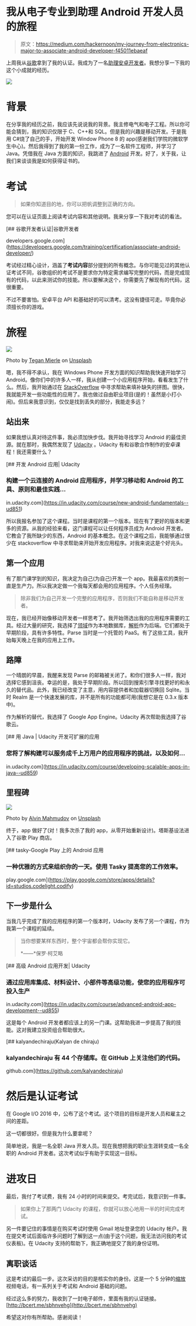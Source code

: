 # 我从电子专业到助理 Android 开发人员的旅程

> 原文：<https://medium.com/hackernoon/my-journey-from-electronics-major-to-associate-android-developer-f45011ebaeaf>

上周我从[谷歌](https://hackernoon.com/tagged/google)拿到了我的认证。我成为了一名[助理安卓开发者](http://bcert.me/sbhnvehg)。我想分享一下我的这个小成就的经历。

![](img/a5ff343f2b2b33373bfddf08cf827d04.png)

# 背景

在分享我的经历之前，我应该先说说我的背景。我主修电气和电子工程。所以你可能会猜到，我的知识仅限于 C、C++和 SQL。但是我的兴趣是移动开发。于是我用 C#烧了自己的手，开始开发 Window Phone 8 的 app(感谢我们学院的微软学生中心)。然后我得到了我的第一份工作，成为了一名软件工程师，并学习了 Java。凭借我在 Java 方面的知识，我跳进了 [Android](https://hackernoon.com/tagged/android) 开发。好了，关于我，让我们来谈谈我是如何获得证书的。

# 考试

> 如果你知道目的地，你可以把帆调整到正确的方向。

您可以在认证页面上阅读考试内容和其他说明。我来分享一下我对考试的看法。

 [## 谷歌开发者认证|谷歌开发者

developers.google.com](https://developers.google.com/training/certification/associate-android-developer/) 

考试经过精心设计，涵盖了**考试内容**部分提到的所有概念。与你可能见过的其他认证考试不同，谷歌组织的考试不是要求你为特定需求编写完整的代码，而是完成现有的代码，以此来测试你的技能。所以要解决这个，你需要先了解现有的代码，这很重要。

不过不要害怕。安卓平台 API 和基础好的可以清考。这没有捷径可走。毕竟你必须擅长你的游戏。

# 旅程

![](img/a8a57a6b262f95e46dbde047e8b2eed7.png)

Photo by [Tegan Mierle](https://unsplash.com/photos/ioyEITUD2G8?utm_source=unsplash&utm_medium=referral&utm_content=creditCopyText) on [Unsplash](https://unsplash.com/?utm_source=unsplash&utm_medium=referral&utm_content=creditCopyText)

嗯，我不得不承认，我在 Windows Phone 开发方面的知识帮助我快速开始学习 Android。像你们中的许多人一样，我从创建一个小应用程序开始，看看发生了什么。然后，我开始通过在 [StackOverflow](http://stackoverflow.com/) 中寻求帮助来填补缺失的拼图。很快，我就能开发一些功能性的应用了。我也做过自由职业项目(是的！虽然是小打小闹)。但后来我意识到，仅仅是找到丢失的部分，我能走多远？

## 站出来

如果我想认真对待这件事，我必须加快步伐。我开始寻找学习 Android 的最佳资源。就在那时，我偶然发现了 [Udacity](http://udacity.com) 。Udacity 有和谷歌合作制作的安卓课程！我还需要什么？

[](https://in.udacity.com/course/new-android-fundamentals--ud851) [## 开发 Android 应用| Udacity

### 构建一个云连接的 Android 应用程序，并学习移动和 Android 的工具、原则和最佳实践…

in.udacity.com](https://in.udacity.com/course/new-android-fundamentals--ud851) 

所以我报名参加了这个课程。当时是课程的第一个版本。现在有了更好的版本和更多的资源。从我的经验来看，这门课程可以让任何程序员成为 Android 开发者。它教会了我所缺少的东西，Android 的基本概念。在这个课程之后，我能够通过很少在 stackoverflow 中寻求帮助来开始开发应用程序。对我来说这是个好兆头。

## 第一个应用

有了那门课学到的知识，我决定为自己(为自己)开发一个 app。我最喜欢的类别一直是生产力。所以我决定做一个我每天都会用的应用程序。个人任务经理。

> 除非我们为自己开发一个完整的应用程序，否则我们不能自称是移动开发者。

现在，我已经开始像移动开发者一样思考了。我开始筛选出我的应用程序需要的工具。经过大量的研究，我选择了[领域](https://realm.io)作为本地数据库，[解析](http://parseplatform.org)作为后端。它们都处于早期阶段，具有许多特性。Parse 当时是一个托管的 PaaS。有了这些工具，我开始每天晚上在我的应用上工作。

## 路障

一个晴朗的早晨，我醒来发现 Parse 的邮箱被关闭了。和你们很多人一样，我对选择它感到沮丧。幸运的是，我处于早期阶段。所以回到搜索引擎寻找更好的和永久的替代品。此外，我已经改变了主意，用内容提供者和加载器切换回 Sqlite。当时 Realm 是一个快速发展的库，并不是所有的功能都可用(我想它是在 0.3.x 版本中)。

作为解析的替代，我选择了 Google App Engine。Udacity 再次帮助我选择了谷歌云。

[](https://in.udacity.com/course/developing-scalable-apps-in-java--ud859) [## 用 Java | Udacity 开发可扩展的应用

### 您将了解构建可以服务成千上万用户的应用程序的挑战，以及如何…

in.udacity.com](https://in.udacity.com/course/developing-scalable-apps-in-java--ud859) 

## 里程碑

![](img/2e4e08d5f8e2269ccfc983f93eed26ae.png)

Photo by [Alvin Mahmudov](https://unsplash.com/photos/DnJioJ8nhxI?utm_source=unsplash&utm_medium=referral&utm_content=creditCopyText) on [Unsplash](https://unsplash.com/?utm_source=unsplash&utm_medium=referral&utm_content=creditCopyText)

终于，app 做好了(对！我多次杀了我的 app，从零开始重新设计)。塔斯基设法进入了谷歌 Play 商店。

[](https://play.google.com/store/apps/details?id=studios.codelight.codify) [## tasky-Google Play 上的 Android 应用

### 一种优雅的方式来组织你的一天。使用 Tasky 提高您的工作效率。

play.google.com](https://play.google.com/store/apps/details?id=studios.codelight.codify) 

## 下一步是什么

当我几乎完成了我的应用程序的第一个版本时，Udacity 发布了另一个课程，作为我第一个课程的延续。

> 当你想要某样东西时，整个宇宙都会帮你实现它。
> 
> *——*保罗·柯艾略

 [## 高级 Android 应用开发| Udacity

### 通过应用库集成、材料设计、小部件等高级功能，使您的应用程序可投入生产

in.udacity.com](https://in.udacity.com/course/advanced-android-app-development--ud855) 

这是每个 Android 开发者都应该上的另一门课。这帮助我进一步提高了我的技能。这对我建立投资组合帮助很大。

[](https://github.com/kalyandechiraju) [## kalyandechiraju(Kalyan de chiraju)

### kalyandechiraju 有 44 个存储库。在 GitHub 上关注他们的代码。

github.com](https://github.com/kalyandechiraju) 

# 然后是认证考试

在 Google I/O 2016 中，公布了这个考试。这个项目的目标是开发人员和雇主之间的差距。

这一切都很好。但是我为什么要拿呢？

简单地说，我是一名全职 Java 开发人员。现在我想把我的职业生涯转变成一名全职的 Android 开发者。这次考试似乎有助于实现这一目标。

# 进攻日

最后，我付了考试费，我有 24 小时的时间来提交。考完试后，我意识到一件事。

> 如果你上了那两门 Udacity 的课程，你就可以放心地用一半的时间完成考试。

另一件要记住的事情是在购买考试时使用 Gmail 地址登录您的 Udacity 帐户。我在提交考试后面临许多问题时了解到这一点(由于这个问题，我无法访问我的考试仪表板)。在 Udacity 支持的帮助下，我正确地提交了我的身份证明。

## 离职谈话

这是考试的最后一步。这次采访的目的是核实你的身份。这是一个 5 分钟的[缩放](https://zoom.us/)视频电话，有一系列关于考试和 Android 基础的问题。

经过这么多的努力，我收到了一封电子邮件，里面有我的认证链接。[http://bcert.me/sbhnvehg](http://bcert.me/sbhnvehg)

希望这对你有所帮助。感谢阅读！